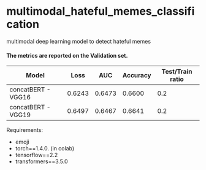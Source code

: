 # multimodal_hateful_memes_classification
multimodal deep learning model to detect hateful memes
#### The metrics are reported on the Validation set.
| Model | Loss | AUC | Accuracy | Test/Train ratio  |
| --- | --- | --- | ---  | --- |
| concatBERT - VGG16 | 0.6243 | 0.6473 | 0.6600 | 0.2 |
| concatBERT - VGG19 | 0.6497 | 0.6467 | 0.6641 | 0.2 |

Requirements:

- emoji
- torch==1.4.0. (in colab)
- tensorflow==2.2
- transformers==3.5.0

